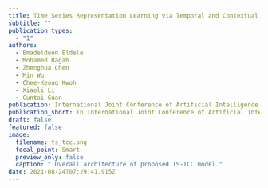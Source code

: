 ```yaml
---
title: Time Series Representation Learning via Temporal and Contextual Contrasting
subtitle: ""
publication_types:
  - "1"
authors:
  - Emadeldeen Eldele
  - Mohamed Ragab
  - Zhenghua Chen
  - Min Wu
  - Chee-Keong Kwoh
  - Xiaoli Li
  - Cuntai Guan
publication: International Joint Conference of Artificial Intelligence, IJCAI, 2021
publication_short: In International Joint Conference of Artificial Intelligence, IJCAI, 2021
draft: false
featured: false
image:
  filename: ts_tcc.png
  focal_point: Smart
  preview_only: false
  caption: " Overall architecture of proposed TS-TCC model."
date: 2021-08-24T07:29:41.915Z
---
```

